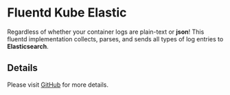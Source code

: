 
# Fluentd Kube Elastic

Regardless of whether your container logs are plain-text or **json**! This fluentd implementation collects, parses, and sends all types of log entries to **Elasticsearch**.

## Details

Please visit [GitHub](https://github.com/btungut/azure-devops-agent-on-kubernetes) for more details.

